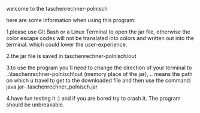 welcome to the taschenrechner-polnisch


here are some information when using this program:

1.please use Git Bash or a Linux Terminal to open
the jar file, otherwise the color escape codes will
not be translated into colors and written out into the
terminal. which could lower the user-experience.

2.the jar file is saved in taschenrechner-polnisch/out

3.to use the program you'll need to change the direction
of your terminal to ..\taschenrechner-polnisch\out (memory place of the jar), ..
means the path on which u travel to get to the downloaded
file and then use the command: java jar- taschenrechner_polnisch.jar

4.have fun testing it :) and if you are bored try to crash it.
The program should be unbreakable.


